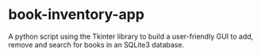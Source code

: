 # book-inventory-app
A python script using the Tkinter library to build a user-friendly GUI to add, remove and search for books in an SQLite3 database.
